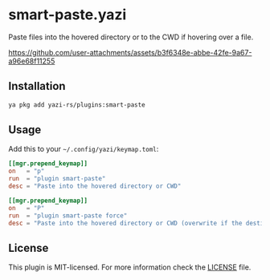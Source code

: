# smart-paste.yazi

Paste files into the hovered directory or to the CWD if hovering over a file.

https://github.com/user-attachments/assets/b3f6348e-abbe-42fe-9a67-a96e68f11255

## Installation

```sh
ya pkg add yazi-rs/plugins:smart-paste
```

## Usage

Add this to your `~/.config/yazi/keymap.toml`:

```toml
[[mgr.prepend_keymap]]
on   = "p"
run  = "plugin smart-paste"
desc = "Paste into the hovered directory or CWD"

[[mgr.prepend_keymap]]
on   = "P"
run  = "plugin smart-paste force"
desc = "Paste into the hovered directory or CWD (overwrite if the destination exists)"
```

## License

This plugin is MIT-licensed. For more information check the [LICENSE](LICENSE) file.
